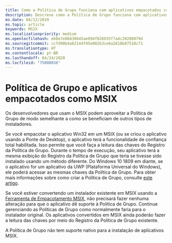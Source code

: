 ```yaml
---
title: Como a Política de Grupo funciona com aplicativos empacotados como MSIX
description: Descreve como a Política de Grupo funciona com aplicativos convertidos em MSIX.
ms.date: 04/12/2019
ms.topic: article
keywords: MSIX
ms.localizationpriority: medium
ms.openlocfilehash: eb8e7e88438645ae094f026935f7a4c20208079d
ms.sourcegitcommit: ccfd90b4a62144f45e002b3ce6a2618b07510c71
ms.translationtype: HT
ms.contentlocale: pt-BR
ms.lasthandoff: 04/24/2020
ms.locfileid: "75008036"
---
```

# <a name="group-policy-and-msix-packaged-apps"></a>Política de Grupo e aplicativos empacotados como MSIX

Os desenvolvedores que usam o MSIX podem aproveitar a Política de Grupo de modo semelhante a como se beneficiam de outros tipos de instaladores.

Se você empacotar o aplicativo Win32 em um MSIX (ou se criou o aplicativo usando a Ponte de Desktop), o aplicativo terá a funcionalidade de confiança total habilitada. Isso permite que você faça a leitura das chaves do Registro da Política de Grupo. Durante o tempo de execução, seu aplicativo terá a mesma exibição do Registro da Política de Grupo que teria se tivesse sido instalado usando um método diferente. Do Windows 10 1809 em diante, se o aplicativo for um aplicativo da UWP (Plataforma Universal do Windows), ele poderá acessar as mesmas chaves da Política de Grupo. Para obter mais informações sobre como criar a Política de Grupo, consulte [este artigo](https://docs.microsoft.com/openspecs/windows_protocols/ms-gpreg/834da877-264f-4589-9b80-b6b012c8edc3).

Se você estiver convertendo um instalador existente em MSIX usando a [Ferramenta de Empacotamento MSIX](mpt-overview.md), não precisará fazer nenhuma alteração para que o aplicativo dê suporte à Política de Grupo. Continue gerenciando as Políticas de Grupo como normalmente faria para o instalador original. Os aplicativos convertidos em MSIX ainda poderão fazer a leitura das chaves por meio do Registro da Política de Grupo existente. 

A Política de Grupo não tem suporte nativo para a instalação de aplicativos MSIX. 

